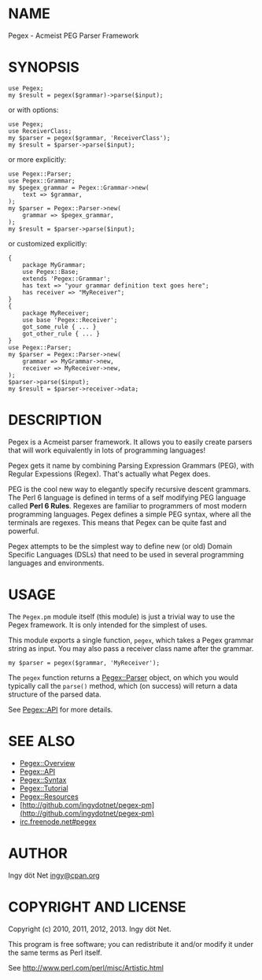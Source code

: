 # NAME

Pegex - Acmeist PEG Parser Framework

# SYNOPSIS

    use Pegex;
    my $result = pegex($grammar)->parse($input);

or with options:

    use Pegex;
    use ReceiverClass;
    my $parser = pegex($grammar, 'ReceiverClass');
    my $result = $parser->parse($input);

or more explicitly:

    use Pegex::Parser;
    use Pegex::Grammar;
    my $pegex_grammar = Pegex::Grammar->new(
        text => $grammar,
    );
    my $parser = Pegex::Parser->new(
        grammar => $pegex_grammar,
    );
    my $result = $parser->parse($input);

or customized explicitly:

    {
        package MyGrammar;
        use Pegex::Base;
        extends 'Pegex::Grammar';
        has text => "your grammar definition text goes here";
        has receiver => "MyReceiver";
    }
    {
        package MyReceiver;
        use base 'Pegex::Receiver';
        got_some_rule { ... }
        got_other_rule { ... }
    }
    use Pegex::Parser;
    my $parser = Pegex::Parser->new(
        grammar => MyGrammar->new,
        receiver => MyReceiver->new,
    );
    $parser->parse($input);
    my $result = $parser->receiver->data;

# DESCRIPTION

Pegex is a Acmeist parser framework. It allows you to easily create parsers
that will work equivalently in lots of programming languages!

Pegex gets it name by combining Parsing Expression Grammars (PEG), with
Regular Expessions (Regex). That's actually what Pegex does.

PEG is the cool new way to elegantly specify recursive descent grammars. The
Perl 6 language is defined in terms of a self modifying PEG language called
__Perl 6 Rules__. Regexes are familiar to programmers of most modern
programming languages. Pegex defines a simple PEG syntax, where all the
terminals are regexes. This means that Pegex can be quite fast and powerful.

Pegex attempts to be the simplest way to define new (or old) Domain Specific
Languages (DSLs) that need to be used in several programming languages and
environments.

# USAGE

The `Pegex.pm` module itself (this module) is just a trivial way to use the
Pegex framework. It is only intended for the simplest of uses.

This module exports a single function, `pegex`, which takes a Pegex grammar
string as input. You may also pass a receiver class name after the grammar.

    my $parser = pegex($grammar, 'MyReceiver');

The `pegex` function returns a [Pegex::Parser](http://search.cpan.org/perldoc?Pegex::Parser) object, on which you would
typically call the `parse()` method, which (on success) will return a data
structure of the parsed data.

See [Pegex::API](http://search.cpan.org/perldoc?Pegex::API) for more details.

# SEE ALSO

- [Pegex::Overview](http://search.cpan.org/perldoc?Pegex::Overview)
- [Pegex::API](http://search.cpan.org/perldoc?Pegex::API)
- [Pegex::Syntax](http://search.cpan.org/perldoc?Pegex::Syntax)
- [Pegex::Tutorial](http://search.cpan.org/perldoc?Pegex::Tutorial)
- [Pegex::Resources](http://search.cpan.org/perldoc?Pegex::Resources)
- [http://github.com/ingydotnet/pegex-pm](http://github.com/ingydotnet/pegex-pm)
- [irc.freenode.net\#pegex](http://search.cpan.org/perldoc?irc.freenode.net\#pegex)

# AUTHOR

Ingy döt Net <ingy@cpan.org>

# COPYRIGHT AND LICENSE

Copyright (c) 2010, 2011, 2012, 2013. Ingy döt Net.

This program is free software; you can redistribute it and/or modify it
under the same terms as Perl itself.

See http://www.perl.com/perl/misc/Artistic.html

